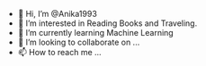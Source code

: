 - 👋 Hi, I’m @Anika1993
- 👀 I’m interested in Reading Books and Traveling.
- 🌱 I’m currently learning Machine Learning
- 💞️ I’m looking to collaborate on ...
- 📫 How to reach me ...

<!---
Anika1993/Anika1993 is a ✨ special ✨ repository because its `README.md` (this file) appears on your GitHub profile.
You can click the Preview link to take a look at your changes.
--->
